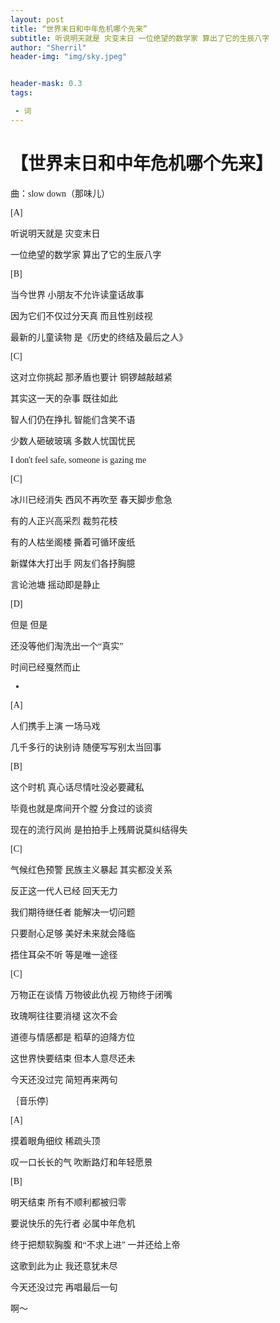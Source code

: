 ```yaml
---
layout: post
title: “世界末日和中年危机哪个先来”
subtitle: 听说明天就是 灾变末日 一位绝望的数学家 算出了它的生辰八字
author: "Sherril"
header-img: "img/sky.jpeg"


header-mask: 0.3
tags:

 - 词
---
```

    

# <font face="仿宋">【世界末日和中年危机哪个先来】


曲：slow down（那味儿）

[A]

听说明天就是 灾变末日

一位绝望的数学家 算出了它的生辰八字

[B]

当今世界 小朋友不允许读童话故事

因为它们不仅过分天真 而且性别歧视

最新的儿童读物 是《历史的终结及最后之人》

[C]

这对立你挑起 那矛盾也要计 铜锣越敲越紧

其实这一天的杂事 既往如此

智人们仍在挣扎 智能们含笑不语

少数人砸破玻璃 多数人忧国忧民

I don't feel safe, someone is gazing me


[C]

冰川已经消失 西风不再吹至 春天脚步愈急

有的人正兴高采烈 裁剪花枝

有的人枯坐阁楼 撕着可循环废纸

新媒体大打出手 网友们各抒胸臆

言论池塘 摇动即是静止


[D]

但是 但是

还没等他们淘洗出一个“真实”

时间已经戛然而止

-

[A]

人们携手上演 一场马戏

几千多行的诀别诗 随便写写别太当回事


[B]

这个时机 真心话尽情吐没必要藏私

毕竟也就是席间开个膛 分食过的谈资

现在的流行风尚 是拍拍手上残屑说莫纠结得失

[C]

气候红色预警 民族主义暴起 其实都没关系

反正这一代人已经 回天无力

我们期待继任者 能解决一切问题

只要耐心足够 美好未来就会降临

捂住耳朵不听 等是唯一途径


[C]

万物正在谈情 万物彼此仇视 万物终于闭嘴 

玫瑰啊往往要消褪 这次不会

道德与情感都是 稻草的迫降方位

这世界快要结束 但本人意尽还未

今天还没过完 简短再来两句


｛音乐停｝

[A]

摸着眼角细纹 稀疏头顶

叹一口长长的气 吹断路灯和年轻愿景


[B]

明天结束 所有不顺利都被归零

要说快乐的先行者 必属中年危机

终于把颓软胸腹 和“不求上进”  一并还给上帝



这歌到此为止 我还意犹未尽

今天还没过完 再唱最后一句


啊～
